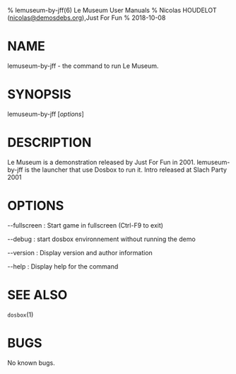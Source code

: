 % lemuseum-by-jff(6) Le Museum User Manuals
% Nicolas HOUDELOT (nicolas@demosdebs.org),Just For Fun
% 2018-10-08

# NAME
lemuseum-by-jff - the command to run Le Museum.

# SYNOPSIS
lemuseum-by-jff [*options*]

# DESCRIPTION
Le Museum is a demonstration released by Just For Fun in 2001.
lemuseum-by-jff is the launcher that use Dosbox to run it.
Intro released at Slach Party 2001

# OPTIONS
\--fullscreen
:   Start game in fullscreen (Ctrl-F9 to exit)

\--debug
:   start dosbox environnement without running the demo

\--version
:   Display version and author information

\--help
:   Display help for the command

# SEE ALSO
`dosbox`(1)

# BUGS
No known bugs.
